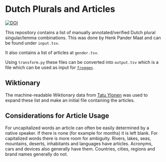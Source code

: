 # Dutch Plurals and Articles

[![DOI](https://zenodo.org/badge/694572139.svg)](https://zenodo.org/doi/10.5281/zenodo.10491765)

This repository contains a list of manually annotated/verified Dutch plural singular/lemma combinations. This was done by Henk Pander Maat and can be found under `input.tsv`.

It also contains a list of articles at `gender.tsv`.

Using `transform.py` these files can be converted into `output.tsv` which is a file which can be used as input for [`froggen`](https://frognlp.readthedocs.io/en/latest/advanced.html).

## Wiktionary

The machine-readable Wiktionary data from [Tatu Ylonen](https://kaikki.org/dictionary/Dutch/pos-noun/index.html) was used to expand these list and make an initial file containing the articles.

## Considerations for Article Usage

For uncapitalized words an article can often be easily determined by a native speaker. If there is none (for example for months) it is left blank. For capitalized words there is more room for ambiguity. Rivers, lakes, seas, mountains, deserts, inhabitants and languages have articles. Acronyms, cars and devices also generally have them. Countries, cities, regions and brand names generally do not.
